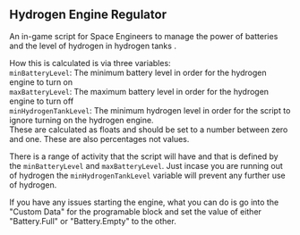 Hydrogen Engine Regulator
---

An in-game script for Space Engineers to manage the power of batteries and the
level of hydrogen in hydrogen tanks .

How this is calculated is via three variables:   
`minBatteryLevel`: The minimum battery level in order for the hydrogen engine to
turn on   
`maxBatteryLevel`: The maximum battery level in order for the hydrogen engine to
turn off   
`minHydrogenTankLevel`: The minimum hydrogen level in order for the script to
ignore turning on the hydrogen engine.   
These are calculated as floats and should be set to a number between zero and
one.
These are also percentages not values.

There is a range of activity that the script will have and that is defined by
the `minBatteryLevel` and `maxBatteryLevel`.
Just incase you are running out of hydrogen the `minHydrogenTankLevel`
variable will prevent any further use of hydrogen.

If you have any issues starting the engine, what you can do is go into the
"Custom Data" for the programable block and set the value of either
"Battery.Full" or "Battery.Empty" to the other.
